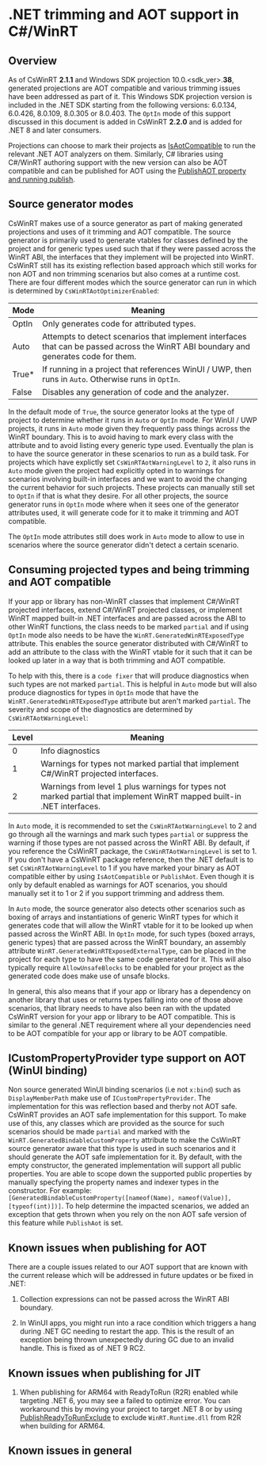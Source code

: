 # .NET trimming and AOT support in C#/WinRT

## Overview

As of CsWinRT **2.1.1** and Windows SDK projection 10.0.<sdk_ver>.**38**, generated projections are AOT compatible and various trimming issues have been addressed as part of it.  This Windows SDK projection version is included in the .NET SDK starting from the following versions: 6.0.134, 6.0.426, 8.0.109, 8.0.305 or 8.0.403. The `OptIn` mode of this support discussed in this document is added in CsWinRT **2.2.0** and is added for .NET 8 and later consumers.

Projections can choose to mark their projects as [IsAotCompatible](https://learn.microsoft.com/dotnet/core/deploying/native-aot/?tabs=net8plus%2Cwindows#aot-compatibility-analyzers) to run the relevant .NET AOT analyzers on them.  Similarly, C# libraries using C#/WinRT authoring support with the new version can also be AOT compatible and can be published for AOT using the [PublishAOT property and running publish](https://learn.microsoft.com/dotnet/core/deploying/native-aot/?tabs=net8plus%2Cwindows#publish-native-aot-using-the-cli).

## Source generator modes

CsWinRT makes use of a source generator as part of making generated projections and uses of it trimming and AOT compatible. The source generator is primarily used to generate vtables for classes defined by the project and for generic types used such that if they were passed across the WinRT ABI, the interfaces that they implement will be projected into WinRT. CsWinRT still has its existing reflection based approach which still works for non AOT and non trimming scenarios but also comes at a runtime cost. There are four different modes which the source generator can run in which is determined by `CsWinRTAotOptimizerEnabled`:

| Mode | Meaning |
| ----- | ------- |
| OptIn | Only generates code for attributed types. |
| Auto | Attempts to detect scenarios that implement interfaces that can be passed across the WinRT ABI boundary and generates code for them. |
| True* | If running in a project that references WinUI / UWP, then runs in `Auto`. Otherwise runs in `OptIn`. |
| False | Disables any generation of code and the analyzer. |

In the default mode of `True`, the source generator looks at the type of project to determine whether it runs in `Auto` or `OptIn` mode. For WinUI / UWP projects, it runs in `Auto` mode given they frequently pass things across the WinRT boundary. This is to avoid having to mark every class with the attribute and to avoid listing every generic type used. Eventually the plan is to have the source generator in these scenarios to run as a build task. For projects which have explictly set `CsWinRTAotWarningLevel` to `2`, it also runs in `Auto` mode given the project had explicitly opted in to warnings for scenarios involving built-in interfaces and we want to avoid the changing the current behavior for such projects. These projects can manually still set to `OptIn` if that is what they desire. For all other projects, the source generator runs in `OptIn` mode where when it sees one of the generator attributes used, it will generate code for it to make it trimming and AOT compatible.

The `OptIn` mode attributes still does work in `Auto` mode to allow to use in scenarios where the source generator didn't detect a certain scenario.

## Consuming projected types and being trimming and AOT compatible

If your app or library has non-WinRT classes that implement C#/WinRT projected interfaces, extend C#/WinRT projected classes, or implement WinRT mapped built-in .NET interfaces and are passed across the ABI to other WinRT functions, the class needs to be marked `partial` and if using `OptIn` mode also needs to be have the `WinRT.GeneratedWinRTExposedType` attribute. This enables the source generator distributed with C#/WinRT to add an attribute to the class with the WinRT vtable for it such that it can be looked up later in a way that is both trimming and AOT compatible.

To help with this, there is a `code fixer` that will produce diagnostics when such types are not marked `partial`. This is helpful in `Auto` mode but will also produce diagnostics for types in `OptIn` mode that have the `WinRT.GeneratedWinRTExposedType` attribute but aren't marked `partial`. The severity and scope of the diagnostics are determined by `CsWinRTAotWarningLevel`:

| Level | Meaning |
| ----- | ------- |
| 0 | Info diagnostics |
| 1 | Warnings for types not marked partial that implement C#/WinRT projected interfaces. |
| 2 | Warnings from level 1 plus warnings for types not marked partial that implement WinRT mapped built-in .NET interfaces. |

In `Auto` mode, it is recommended to set the `CsWinRTAotWarningLevel` to 2 and go through all the warnings and mark such types `partial` or suppress the warning if those types are not passed across the WinRT ABI. By default, if you reference the CsWinRT package, the `CsWinRTAotWarningLevel` is set to 1. If you don't have a CsWinRT package reference, then the .NET default is to set `CsWinRTAotWarningLevel` to 1 if you have marked your binary as AOT compatible either by using `IsAotCompatible` or `PublishAot`. Even though it is only by default enabled as warnings for AOT scenarios, you should manually set it to 1 or 2 if you support trimming and address them.

In `Auto` mode, the source generator also detects other scenarios such as boxing of arrays and instantiations of generic WinRT types for which it generates code that will allow the WinRT vtable for it to be looked up when passed across the WinRT ABI. In `OptIn` mode, for such types (boxed arrays, generic types) that are passed across the WinRT boundary, an assembly attribute `WinRT.GeneratedWinRTExposedExternalType`, can be placed in the project for each type to have the same code generated for it. This will also typically require `AllowUnsafeBlocks` to be enabled for your project as the generated code does make use of unsafe blocks.

In general, this also means that if your app or library has a dependency on another library that uses or returns types falling into one of those above scenarios, that library needs to have also been ran with the updated CsWinRT version for your app or library to be AOT compatible.  This is similar to the general .NET requirement where all your dependencies need to be AOT compatible for your app or library to be AOT compatible.

## ICustomPropertyProvider type support on AOT (WinUI binding)

Non source generated WinUI binding scenarios (i.e not `x:bind`) such as `DisplayMemberPath` make use of `ICustomPropertyProvider`. The implementation for this was reflection based and therby not AOT safe. CsWinRT provides an AOT safe implementation for this support. To make use of this, any classes which are provided as the source for such scenarios should be made `partial` and marked with the `WinRT.GeneratedBindableCustomProperty` attribute to make the CsWinRT source generator aware that this type is used in such scenarios and it should generate the AOT safe implementation for it. By default, with the empty constructor, the generated implementation will support all public properties. You are able to scope down the supported public properties by manually specfying the property names and indexer types in the constructor.  For example: `[GeneratedBindableCustomProperty([nameof(Name), nameof(Value)], [typeof(int)])]`. To help determine the impacted scenarios, we added an exception that gets thrown when you rely on the non AOT safe version of this feature while `PublishAot` is set.

## Known issues when publishing for AOT

There are a couple issues related to our AOT support that are known with the current release which will be addressed in future updates or be fixed in .NET:

1. Collection expressions can not be passed across the WinRT ABI boundary.

2. In WinUI apps, you might run into a race condition which triggers a hang during .NET GC needing to restart the app.  This is the result of an exception being thrown unexpectedly during GC due to an invalid handle.  This is fixed as of .NET 9 RC2.

## Known issues when publishing for JIT

1. When publishing for ARM64 with ReadyToRun (R2R) enabled while targeting .NET 6, you may see a failed to optimize error.  You can workaround this by moving your project to target .NET 8 or by using [PublishReadyToRunExclude](https://learn.microsoft.com/dotnet/core/deploying/ready-to-run#how-is-the-set-of-precompiled-assemblies-chosen) to exclude `WinRT.Runtime.dll` from R2R when building for ARM64.

## Known issues in general

